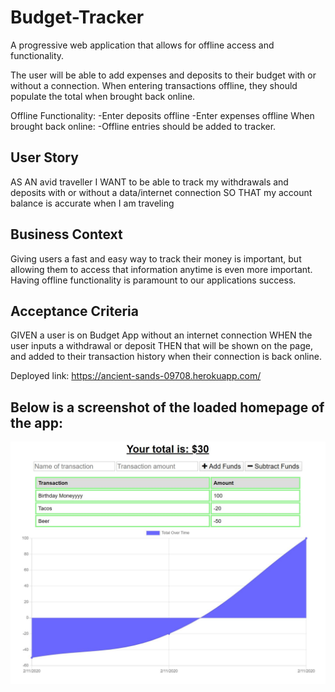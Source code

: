 # Budget-Tracker

A progressive web application that allows for offline access and functionality.

The user will be able to add expenses and deposits to their budget with or without a connection. When entering transactions offline, they should populate the total when brought back online.

Offline Functionality:
  -Enter deposits offline
  -Enter expenses offline
When brought back online:
  -Offline entries should be added to tracker.

## User Story
AS AN avid traveller
I WANT to be able to track my withdrawals and deposits with or without a data/internet connection
SO THAT my account balance is accurate when I am traveling

## Business Context
Giving users a fast and easy way to track their money is important, but allowing them to access that information anytime is even more important. Having offline functionality is paramount to our applications success.

## Acceptance Criteria
GIVEN a user is on Budget App without an internet connection
WHEN the user inputs a withdrawal or deposit
THEN that will be shown on the page, and added to their transaction history when their connection is back online.

Deployed link: https://ancient-sands-09708.herokuapp.com/

## Below is a screenshot of the loaded homepage of the app:
![Budget Tracker App Screenshot](/budgetTrackerScreenshot.JPG)
